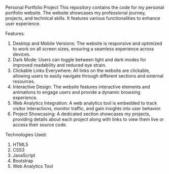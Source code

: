 Personal Portfolio Project
This repository contains the code for my personal portfolio website. The website showcases my professional journey, projects, and technical skills. It features various functionalities to enhance user experience.

Features:
1. Desktop and Mobile Versions: The website is responsive and optimized to work on all screen sizes, ensuring a seamless experience across devices.
2. Dark Mode: Users can toggle between light and dark modes for improved readability and reduced eye strain.
3. Clickable Links Everywhere: All links on the website are clickable, allowing users to easily navigate through different sections and external resources.
4. Interactive Design: The website features interactive elements and animations to engage users and provide a dynamic browsing experience.
5. Web Analytics Integration: A web analytics tool is embedded to track visitor interactions, monitor traffic, and gain insights into user behavior.
6. Project Showcasing: A dedicated section showcases my projects, providing details about each project along with links to view them live or access their source code.

Technologies Used:
1. HTML5
2. CSS3 
3. JavaScript 
4. Bootstrap
5. Web Analytics Tool 
